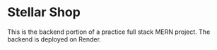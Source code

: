 # Stellar Shop
This is the backend portion of a practice full stack MERN project.
The backend is deployed on Render.